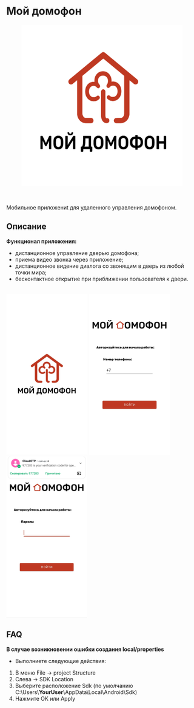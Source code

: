 <h1>Мой домофон</h1>

<p align="center"><img width="425" height="425" src="images/logo.png"></p>

<br>

<span>Мобильное приложениt для удаленного управления домофоном.</span>


<h2>Описание</h2>

**Функционал приложения:**

- дистанционное управление дверью домофона;
- приема видео звонка через приложение;
- дистанционное видение диалога со звонящим в дверь из любой точки мира;
- бесконтактное открытие при приближении пользователя к двери.
  
<br>

<div>
    <img src="images/src1.jpg" height="425px">
    <img src="images/src2.jpg" height="425px">
    <img src="images/src3.jpg" height="425px">
</div>

<h2>FAQ</h2>

**В случае возникновении ошибки создания local/properties**

- Выполниете следующие действия:

1. В меню File -> project Structure
2. Cлева -> SDK Location
3. Выберите расположение Sdk (по умолчанию C:\Users\\**YourUser**\AppData\Local\Android\Sdk)
4. Нажмите OK или Apply 
